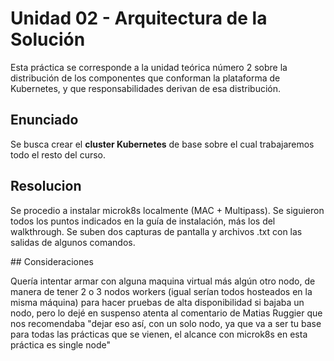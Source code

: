 # Unidad 02 - Arquitectura de la Solución

Esta práctica se corresponde a la unidad teórica número 2 sobre la distribución de los componentes que conforman la plataforma de Kubernetes, y que responsabilidades derivan de esa distribución.

## Enunciado

Se busca crear el **cluster Kubernetes** de base sobre el cual trabajaremos todo el resto del curso.


## Resolucion

Se procedio a instalar microk8s localmente (MAC + Multipass).
Se siguieron todos los puntos indicados en la guía de instalación, más los del walkthrough.
Se suben dos capturas de pantalla y archivos .txt con las salidas de algunos comandos.


## Consideraciones

Quería intentar armar con alguna maquina virtual más algún otro nodo, de manera de tener 2 o 3 nodos workers (igual serían todos hosteados en la misma máquina) para hacer pruebas de alta disponibilidad si bajaba un nodo, pero lo dejé en suspenso atenta al comentario de Matias Ruggier que nos recomendaba "dejar eso así, con un solo nodo, ya que va a ser tu base para todas las prácticas que se vienen, el alcance con microk8s en esta práctica es single node"
